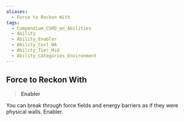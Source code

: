 ```yaml
---
aliases:
  - Force to Reckon With
tags:
  - Compendium_CSRD_en_Abilities
  - Ability
  - Ability_Enabler
  - Ability_Cost_NA
  - Ability_Tier_Mid
  - Ability_Categories_Environment
---
```

  
    
## Force to Reckon With    
>**Enabler**  
    
You can break through force fields and energy barriers as if they were physical walls. Enabler.